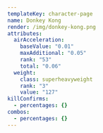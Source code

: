 ```yaml
---
templateKey: character-page
name: Donkey Kong
render: /img/donkey-kong.png
attributes:
  airAcceleration:
    baseValue: "0.01"
    maxAdditional: "0.05"
    rank: "53"
    total: "0.06"
  weight:
    class: superheavyweight
    rank: "3"
    value: "127"
killConfirms:
  - percentages: {}
combos:
  - percentages: {}
---
```

